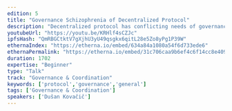 ```yaml
---
edition: 5
title: "Governance Schizophrenia of Decentralized Protocol"
description: "Decentralized protocol has conflicting needs of governance during its life-cycle. In the early stages, the protocol needs fast, flexible and focused development. Such is usually achieved by the founding team controlling both roadmap and team composition. Autocratic leadership enables the protocol effective bootstrapping and fast time to market. As the protocol matures, more and more people become dependent on it. Characteristics of being fast, flexible (and centralized) transforms from an advantage to the unwanted feature. People who build their businesses and lock-in their future on chosen platform are not willing to undertake risk of their lives being governed by nontransparent organization. So, how can it be addressed? Building decentralized protocol with the governance transformation process in mind (from day one) is the answer. Let's elaborate on the most efficient and non-destructive governance transformation model that would put order to the noise of the protocol schizophrenic needs. From foundation to algorithmic democracy (DAO)..."
youtubeUrl: "https://youtu.be/KRHlf4sCZJc"
ipfsHash: "QmRBGCtktV7gXjhU3yU49qsgkx6qitL28e5Zo8yPg1P39W"
ethernaIndex: "https://etherna.io/embed/634a84a1080a54f6d733ede6"
ethernaPermalink: "https://etherna.io/embed/31c706caa9b6ef4c6f14cc8e40901bea826a13ff66101e3eac42c533f35a5b60"
duration: 1702
expertise: "Beginner"
type: "Talk"
track: "Governance & Coordination"
keywords: ['protocol','governance','general']
tags: ['Governance & Coordination']
speakers: ['Dušan Kovačič']
---
```


